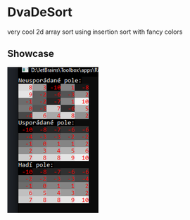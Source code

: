 # DvaDeSort
very cool 2d array sort using insertion sort with fancy colors

## Showcase
![](showcase.png)